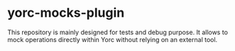 # yorc-mocks-plugin
This repository is mainly designed for tests and debug purpose. 
It allows to mock operations directly within Yorc without relying on an external tool.
